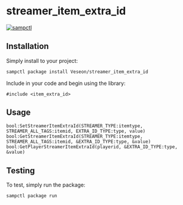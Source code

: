 # streamer_item_extra_id

[![sampctl](https://img.shields.io/badge/sampctl-streamer_item_extra_id-2f2f2f.svg?style=for-the-badge)](https://github.com/Veseon/streamer_item_extra_id)

<!--
Short description of your library, why it's useful, some examples, pictures or
videos. Link to your forum release thread too.

Remember: You can use "forumfmt" to convert this readme to forum BBCode!

What the sections below should be used for:

`## Installation`: Leave this section un-edited unless you have some specific
additional installation procedure.

`## Testing`: Whether your library is tested with a simple `main()` and `print`,
unit-tested, or demonstrated via prompting the player to connect, you should
include some basic information for users to try out your code in some way.

And finally, maintaining your version number`:

* Follow [Semantic Versioning](https://semver.org/)
* When you release a new version, update `VERSION` and `git tag` it
* Versioning is important for sampctl to use the version control features

Happy Pawning!
-->

## Installation

Simply install to your project:

```bash
sampctl package install Veseon/streamer_item_extra_id
```

Include in your code and begin using the library:

```pawn
#include <item_extra_id>
```

## Usage

<!--
Write your code documentation or examples here. If your library is documented in
the source code, direct users there. If not, list your API and describe it well
in this section. If your library is passive and has no API, simply omit this
section.
-->

```pawn
bool:SetStreamerItemExtraId(STREAMER_TYPE:itemtype, STREAMER_ALL_TAGS:itemid, EXTRA_ID_TYPE:type, value)
bool:GetStreamerItemExtraId(STREAMER_TYPE:itemtype, STREAMER_ALL_TAGS:itemid, &EXTRA_ID_TYPE:type, &value)
bool:GetPlayerStreamerItemExtraId(playerid, &EXTRA_ID_TYPE:type, &value)
```

## Testing

<!--
Depending on whether your package is tested via in-game "demo tests" or
y_testing unit-tests, you should indicate to readers what to expect below here.
-->

To test, simply run the package:

```bash
sampctl package run
```
